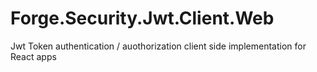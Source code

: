 # Forge.Security.Jwt.Client.Web
Jwt Token authentication / auothorization client side implementation for React apps
